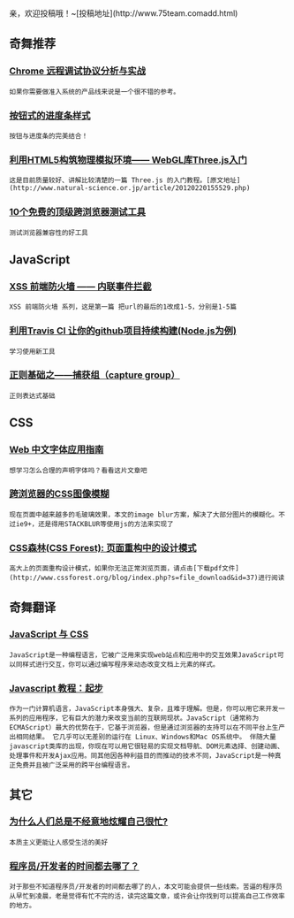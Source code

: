 
<section id="preface">亲，欢迎投稿哦！~[投稿地址](http://www.75team.comadd.html)</section>

## 奇舞推荐

### [Chrome 远程调试协议分析与实战](http://fex.baidu.com/blog/2014/06/remote-debugging-protocol/)

    如果你需要做准入系统的产品线来说是一个很不错的参考。

### [按钮式的进度条样式](http://tympanus.net/Development/ProgressButtonStyles/)

    按钮与进度条的完美结合！

### [利用HTML5构筑物理模拟环境—— WebGL库Three.js入门](http://www.html5china.com/HTML5features/WebGL/20120509_3611.html)

    这是目前质量较好、讲解比较清楚的一篇 Three.js 的入门教程。[原文地址](http://www.natural-science.or.jp/article/20120220155529.php)

### [10个免费的顶级跨浏览器测试工具](http://blog.sae.sina.com.cn/archives/4515)

    测试浏览器兼容性的好工具

## JavaScript

### [XSS 前端防火墙 —— 内联事件拦截](http://fex.baidu.com/blog/2014/06/xss-frontend-firewall-1/)

    XSS 前端防火墙 系列，这是第一篇 把url的最后的1改成1-5，分别是1-5篇

### [利用Travis CI 让你的github项目持续构建(Node.js为例)](http://greengerong.github.io/blog/2013/04/14/li-yong-Travis-CI-rang-ni-di-github-xiang-mu-chi-xu-gou-jian-Node-js-wei-li/)

    学习使用新工具

### [正则基础之——捕获组（capture group）](http://blog.csdn.net/lxcnn/article/details/4146148)

    正则表达式基础

## CSS

### [Web 中文字体应用指南](http://www.jinbo123.com/5198.html)

    想学习怎么合理的声明字体吗？看看这片文章吧

### [跨浏览器的CSS图像模糊](http://demosthenes.info/blog/534/Cross-browser-Image-Blur-with-CSS)

    现在页面中越来越多的毛玻璃效果，本文的image blur方案，解决了大部分图片的模糊化。不过ie9+，还是得用STACKBLUR等使用js的方法来实现了

### [CSS森林(CSS Forest): 页面重构中的设计模式](http://www.cssforest.org/blog/index.php?id=218)

    高大上的页面重构设计模式，如果你无法正常浏览页面，请点击[下载pdf文件](http://www.cssforest.org/blog/index.php?s=file_download&id=37)进行阅读

## 奇舞翻译

### [JavaScript 与 CSS](https://developer.mozilla.org/zh-CN/docs/Web/Guide/CSS/Getting_started/JavaScript)

    JavaScript是一种编程语言，它被广泛用来实现web站点和应用中的交互效果JavaScript可以同样式进行交互，你可以通过编写程序来动态改变文档上元素的样式。

### [Javascript 教程：起步](https://developer.mozilla.org/zh-CN/docs/Web/JavaScript/Getting_Started)

    作为一门计算机语言，JavaScript本身强大、复杂，且难于理解。但是，你可以用它来开发一系列的应用程序，它有巨大的潜力来改变当前的互联网现状。JavaScript（通常称为ECMAScript）最大的优势在于，它基于浏览器，但是通过浏览器的支持可以在不同平台上生产出相同结果。 它几乎可以无差别的运行在 Linux、Windows和Mac OS系统中。 伴随大量javascript类库的出现，你现在可以用它很轻易的实现文档导航、DOM元素选择、创建动画、处理事件和开发Ajax应用。同其他因各种利益目的而推动的技术不同，JavaScript是一种真正免费并且被广泛采用的跨平台编程语言。

## 其它

### [为什么人们总是不经意地炫耀自己很忙?](http://mp.weixin.qq.com/s?__biz=MjM5NjY5NTM0MQ==&mid=201123995&idx=1&sn=70484e70a1f6fe63f7ef86b72f358cc0&scene=2&from=timeline&isappinstalled=0#rd)

    本质主义更能让人感受生活的美好

### [程序员/开发者的时间都去哪了？](http://blog.jobbole.com/63770/?from=timeline&isappinstalled=0)

    对于那些不知道程序员/开发者的时间都去哪了的人，本文可能会提供一些线索。苦逼的程序员从早忙到凌晨，老是觉得有忙不完的活，读完这篇文章，或许会让你找到可以提高自己工作效率的地方。
